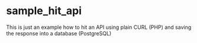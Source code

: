 # sample_hit_api
This is just an example how to hit an API using plain CURL (PHP) and saving the response into a database (PostgreSQL)
